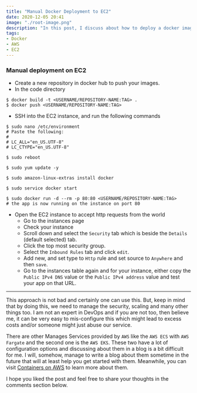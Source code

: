 ```yaml
---
title: "Manual Docker Deployment to EC2"
date: 2020-12-05 20:41
image: "./root-image.png"
description: "In this post, I discuss about how to deploy a docker image/container to AWS EC2 instance."
tags:
- Docker
- AWS
- EC2
---
```


### Manual deployment on EC2
* Create a new repository in docker hub to push your images.
* In the code directory
```shell
$ docker build -t <USERNAME/REPOSITORY-NAME:TAG> .
$ docker push <USERNAME/REPOSITORY-NAME:TAG>
```
* SSH into the EC2 instance, and run the following commands

```shell
$ sudo nano /etc/environment
# Paste the following:
#
# LC_ALL="en_US.UTF-8"
# LC_CTYPE="en_US.UTF-8"

$ sudo reboot

$ sudo yum update -y

$ sudo amazon-linux-extras install docker

$ sudo service docker start

$ sudo docker run -d --rm -p 80:80 <USERNAME/REPOSITORY-NAME:TAG>
# the app is now running on the instance on port 80
```

* Open the EC2 instance to accept http requests from the world
  - Go to the instances page
  - Check your instance
  - Scroll down and select the `Security` tab which is beside the
     `Details` (default selected) tab.
  - Click the top most security group.
  - Select the `Inbound Rules` tab and click `edit`.
  - Add new, and set type to `Http` rule and set source to `Anywhere` and then `save`.
  - Go to the instances table again and for your instance, either copy the
     `Public IPv4 DNS` value or the `Public IPv4 address` value and test your app on that
     URL.
   
--- 

This approach is not bad and certainly one can use this. But, keep in
mind that by doing this, we need to manage the security, scaling and 
many other things too. I am not an expert in DevOps and if you are not 
too, then believe me, it can be very easy to mis-configure this which 
might lead to excess costs and/or someone might just abuse our service.

There are other Manages Services provided by `AWS` like the `AWS ECS` with 
`AWS Fargate` and the second one is the `AWS EKS`. These two have a lot of 
configuration options and discussing about them in a blog is a bit 
difficult for me. I will, somehow, manage to write a blog about them 
sometime in the future that will at least help you get started with 
them. Meanwhile, you can visit [Containers on AWS](https://aws.amazon.com/containers/) 
to learn more about them.

I hope you liked the post and feel free to share your thoughts in the 
comments section below.
